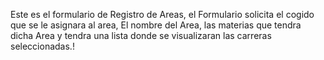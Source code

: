 Este es el formulario de Registro de Areas, el Formulario solicita el cogido que se le asignara al area, El nombre del Area, las materias que tendra dicha Area y tendra una lista donde se visualizaran las carreras seleccionadas.! 
